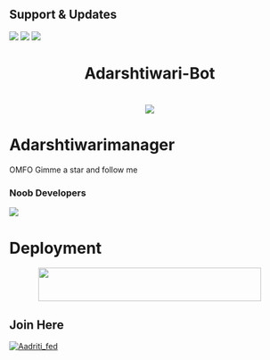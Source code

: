 ## Support & Updates 
<a href="https://t.me/adarshtiwarimanager"><img src="https://img.shields.io/badge/Join-Group%20Support-blue.svg?style=for-the-badge&logo=Telegram"></a> <a href="https://t.me/shaitaan_bacchaa"><img src="https://img.shields.io/badge/Join-Updates%20Channel-blue.svg?style=for-the-badge&logo=Telegram"></a>
<a href="https://youtube.com/c/TrickyAbhi"><img src="https://img.shields.io/badge/Subscribe%20Channel-red.svg?style=for-the-badge&logo=Youtube"></a>
  

<h1 align="center"><b>Adarshtiwari-Bot</b></h1>

# <p align="center"><a href="https://github.com/Adarshtiwari1305/adarshtiwarimanager"><img src="https://github-readme-stats.vercel.app/api/pin?username=Sjmxaditi&show_icons=true&theme=dracula&hide_border=true&repo=TrickyAbhi-Bot"></a></p>
<p align="center">
    
    
# Adarshtiwarimanager
OMFO Gimme a star and follow me
    
    
### Noob Developers 
  <a href="https://t.me/Shaitaan_bacchaa"><img src="https://img.shields.io/badge/Piro%20 Abhishek-Green.svg?style=for-the-badge&logo=Python"></a>
    
    
    
# Deployment
    
<p align="center"><a href="https://heroku.com/deploy?template=https://github.com/Adarshtiwari1305/adarshtiwarimanager"> <img src="https://img.shields.io/badge/Deploy%20To%20Heroku-purple?style=for-the-badge&logo=heroku" width="400" height="60"/></a></p>

## Join Here 
[![Aadriti_fed](https://telegra.ph/file/87ee4c24743afffcb082e.jpg)](https://telegram.me/aboutez)


